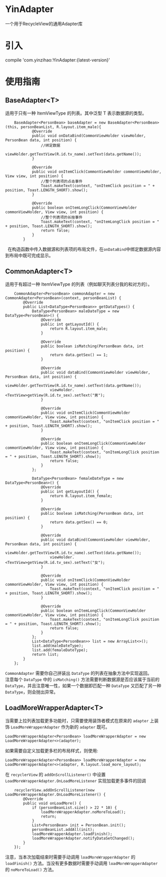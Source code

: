 # YinAdapter
一个用于RecycleView的通用Adapter库

# 引入
compile 'com.yinzihao:YinAdapter:{latest-version}'

# 使用指南

## BaseAdapter&lt;T&gt;  
适用于只有一种 ItemViewType 的列表。其中泛型 T 表示数据源的类型。  

```
    BaseAdapter<PersonBean> baseAdapter = new BaseAdapter<PersonBean>(this, personBeanList, R.layout.item_male){
            @Override
            public void onDataBind(CommonViewHolder viewHolder, PersonBean data, int position) {
                //绑定数据
                viewHolder.getTextView(R.id.tv_name).setText(data.getName());
            }

            @Override
            public void onItemClick(CommonViewHolder commonViewHolder, View view, int position) {
                //整个列表项的点击事件
                Toast.makeText(context, "onItemClick position = " + position, Toast.LENGTH_SHORT).show();
            }

            @Override
            public boolean onItemLongClick(CommonViewHolder commonViewHolder, View view, int position) {
                //整个列表项的长按事件
                Toast.makeText(context, "onItemLongClick position = " + position, Toast.LENGTH_SHORT).show();
                return false;
            }
        }
```
  
在构造函数中传入数据源和列表项的布局文件，在`onDataBind`中绑定数据源内容到布局中既可完成显示。

## CommonAdapter&lt;T&gt;  
适用于有超过一种 ItemViewType 的列表（例如聊天列表分我的和对方的）。  

```
    CommonAdapter<PersonBean> commonAdapter = new CommonAdapter<PersonBean>(context, personBeanList) {
        @Override
        public List<DataType<PersonBean>> getDataTypes() {
            DataType<PersonBean> maleDateType = new DataType<PersonBean>() {
                @Override
                public int getLayoutId() {
                    return R.layout.item_male;
                }

                @Override
                public boolean isMatching(PersonBean data, int position) {
                    return data.getSex() == 1;
                }

                @Override
                public void dataBind(CommonViewHolder viewHolder, PersonBean data, int position) {
                    viewHolder.getTextView(R.id.tv_name).setText(data.getName());
                    viewHolder.<TextView>getView(R.id.tv_sex).setText("男");
                }

                @Override
                public void onItemClick(CommonViewHolder commonViewHolder, View view, int position) {
                    Toast.makeText(context, "onItemClick position = " + position, Toast.LENGTH_SHORT).show();
                }

                @Override
                public boolean onItemLongClick(CommonViewHolder commonViewHolder, View view, int position) {
                    Toast.makeText(context, "onItemLongClick position = " + position, Toast.LENGTH_SHORT).show();
                    return false;
                }
            };

            DataType<PersonBean> femaleDateType = new DataType<PersonBean>() {
                @Override
                public int getLayoutId() {
                    return R.layout.item_female;
                }

                @Override
                public boolean isMatching(PersonBean data, int position) {
                    return data.getSex() == 0;
                }

                @Override
                public void dataBind(CommonViewHolder viewHolder, PersonBean data, int position) {
                    viewHolder.getTextView(R.id.tv_name).setText(data.getName());
                    viewHolder.<TextView>getView(R.id.tv_sex).setText("女");
                }

                @Override
                public void onItemClick(CommonViewHolder commonViewHolder, View view, int position) {
                    Toast.makeText(context, "onItemClick position = " + position, Toast.LENGTH_SHORT).show();
                }

                @Override
                public boolean onItemLongClick(CommonViewHolder commonViewHolder, View view, int position) {
                    Toast.makeText(context, "onItemLongClick position = " + position, Toast.LENGTH_SHORT).show();
                    return false;
                }
            };
            List<DataType<PersonBean>> list = new ArrayList<>();
            list.add(maleDateType);
            list.add(femaleDateType);
            return list;
        }
    };

```
  
`CommonAdapter` 需要你自己拼装出 `DataType` 的列表在抽象方法中实现返回。  
注意每个 `DataType` 中的 `isMatching()` 方法需要判断数据源是否应该属于当前的 `DataType`，并且注意唯一性，如果一个数据即匹配一种 `DataType` 又匹配了另一种 `DataType`，则会抛出异常。  
  
## LoadMoreWrapperAdapter<PersonBean>&lt;T&gt;  
当需要上拉列表加载更多功能时，只需要使用装饰者模式在原来的 `adapter` 上装饰 `LoadMoreWrapperAdapter` 作为新的 `adapter` 既可。  
```
LoadMoreWrapperAdapter<PersonBean> loadMoreWrapperAdapter = new LoadMoreWrapperAdapter<>(adapter);
```
  
如果需要自定义加载更多栏的布局样式，则使用:
```
LoadMoreWrapperAdapter<PersonBean> loadMoreWrapperAdapter = new LoadMoreWrapperAdapter<>(adapter, R.layout.load_more_layout);
```
  
在 `recyclerView` 的 `addOnScrollListener()` 中设置 `LoadMoreWrapperAdapter.OnLoadMoreListener` 实现加载更多事件的回调  

```
    recyclerView.addOnScrollListener(new LoadMoreWrapperAdapter.OnLoadMoreListener() {
        @Override
        public void onLoadMore() {
            if (personBeanList.size() > 22 * 10) {
                loadMoreWrapperAdapter.noMoreToLoad();
                return;
            }
            List<PersonBean> init = PersonBean.init();
            personBeanList.addAll(init);
            loadMoreWrapperAdapter.loadFinish();
            loadMoreWrapperAdapter.notifyDataSetChanged();
        }
    });
```
  
注意，当本次加载结束时需要手动调用 `loadMoreWrapperAdapter` 的 `loadFinish()` 方法。当没有更多数据时需要手动调用 `loadMoreWrapperAdapter` 的 `noMoreToLoad()` 方法。

